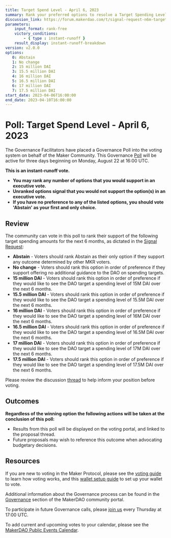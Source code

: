 ```yaml
---
title: Target Spend Level - April 6, 2023
summary: Rank your preferred options to resolve a Target Spending Level for MakerDAO over the next 6 months.
discussion_link: https://forum.makerdao.com/t/signal-request-n6m-target-spend-level/17122
parameters:
    input_format: rank-free
    victory_conditions:
        - { type : instant-runoff }
    result_display: instant-runoff-breakdown
version: v2.0.0
options:
   0: Abstain
   1: No change
   2: 15 million DAI
   3: 15.5 million DAI
   4: 16 million DAI
   5: 16.5 million DAI
   6: 17 million DAI
   7: 17.5 million DAI
start_date: 2023-04-06T16:00:00
end_date: 2023-04-10T16:00:00
---
```

# Poll: Target Spend Level - April 6, 2023

The Governance Facilitators have placed a Governance Poll into the voting system on behalf of the Maker Community. This Governance [Poll](https://community-development.makerdao.com/en/learn/governance/on-chain-gov) will be active for three days beginning on Monday, August 22 at 16:00 UTC.

**This is an instant-runoff vote.**
- **You may rank any number of options that you would support in an executive vote.**
- **Unranked options signal that you would not support the option(s) in an executive vote.**
- **If you have no preference to any of the listed options, you should vote 'Abstain' as your first and only choice.**

## Review

The community can vote in this poll to rank their support of the following target spending amounts for the next 6 months, as dictated in the [Signal Request](https://forum.makerdao.com/t/signal-request-n6m-target-spend-level/17122#signal-request-poll-8):
* **Abstain** - Voters should rank Abstain as their only option if they support any outcome determined by other MKR voters.
* **No change** - Voters should rank this option in order of preference if they support offering no additional guidance to the DAO on spending targets.
* **15 million DAI** - Voters should rank this option in order of preference if they would like to see the DAO target a spending level of 15M DAI over the next 6 months.
* **15.5 million DAI**  - Voters should rank this option in order of preference if they would like to see the DAO target a spending level of 15.5M DAI over the next 6 months.
* **16 million DAI**  - Voters should rank this option in order of preference if they would like to see the DAO target a spending level of 16M DAI over the next 6 months.
* **16.5 million DAI**  - Voters should rank this option in order of preference if they would like to see the DAO target a spending level of 16.5M DAI over the next 6 months.
* **17 million DAI**  - Voters should rank this option in order of preference if they would like to see the DAO target a spending level of 17M DAI over the next 6 months.
* **17.5 million DAI**  - Voters should rank this option in order of preference if they would like to see the DAO target a spending level of 17.5M DAI over the next 6 months.

Please review the discussion [thread](https://forum.makerdao.com/t/signal-request-n6m-target-spend-level/17122) to help inform your position before voting.

## Outcomes

**Regardless of the winning option the following actions will be taken at the conclusion of this poll:**
* Results from this poll will be displayed on the voting portal, and linked to the proposal thread.
* Future proposals may wish to reference this outcome when advocating budgetary decisions. 

## Resources

If you are new to voting in the Maker Protocol, please see the [voting guide](https://community-development.makerdao.com/en/learn/governance/how-voting-works/) to learn how voting works, and this [wallet setup guide](https://community-development.makerdao.com/en/learn/governance/voting-setup/) to set up your wallet to vote.

Additional information about the Governance process can be found in the [Governance](https://community-development.makerdao.com/en/learn/governance) section of the MakerDAO community portal.

To participate in future Governance calls, please [join us](https://github.com/makerdao/community/tree/master/governance/governance-and-risk-meetings) every Thursday at 17:00 UTC.

To add current and upcoming votes to your calendar, please see the [MakerDAO Public Events Calendar](https://calendar.google.com/calendar/embed?src=makerdao.com_3efhm2ghipksegl009ktniomdk%40group.calendar.google.com&ctz=UTC&mode=week&showCalendars=0&showPrint=0).
